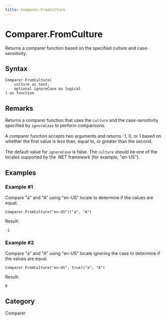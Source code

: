 ```yaml
---
title: Comparer.FromCulture
---
```


# Comparer.FromCulture


Returns a comparer function based on the specified culture and case-sensitivity.


## Syntax

```powerquery
Comparer.FromCulture(
    culture as text,
    optional ignoreCase as logical
) as function
```


## Remarks

Returns a comparer function that uses the <code>culture</code> and the case-sensitivity specified by <code>ignoreCase</code> to perform comparisons.<br />      <br />      A comparer function accepts two arguments and returns -1, 0, or 1 based on whether the first value is less than, equal to, or greater than the second.<br />      <br />      The default value for <code>ignoreCase</code> is false. The <code>culture</code> should be one of the locales supported by the .NET framework (for example, "en-US").    


## Examples

### Example #1 
Compare &#34;a&#34; and &#34;A&#34; using &#34;en-US&#34; locale to determine if the values are equal.
```powerquery
Comparer.FromCulture("en-US")("a", "A")
```

Result: 
```powerquery
-1
```


### Example #2 
Compare &#34;a&#34; and &#34;A&#34; using &#34;en-US&#34; locale ignoring the case to determine if the values are equal.
```powerquery
Comparer.FromCulture("en-US", true)("a", "A")
```

Result: 
```powerquery
0
```




## Category
Comparer
